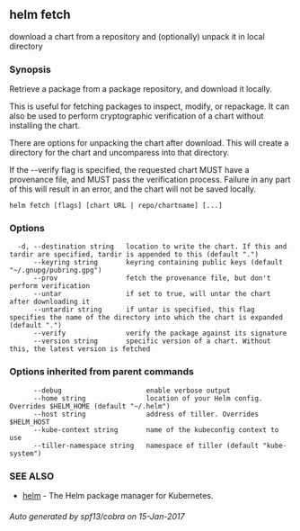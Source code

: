 ## helm fetch

download a chart from a repository and (optionally) unpack it in local directory

### Synopsis



Retrieve a package from a package repository, and download it locally.

This is useful for fetching packages to inspect, modify, or repackage. It can
also be used to perform cryptographic verification of a chart without installing
the chart.

There are options for unpacking the chart after download. This will create a
directory for the chart and uncomparess into that directory.

If the --verify flag is specified, the requested chart MUST have a provenance
file, and MUST pass the verification process. Failure in any part of this will
result in an error, and the chart will not be saved locally.


```
helm fetch [flags] [chart URL | repo/chartname] [...]
```

### Options

```
  -d, --destination string   location to write the chart. If this and tardir are specified, tardir is appended to this (default ".")
      --keyring string       keyring containing public keys (default "~/.gnupg/pubring.gpg")
      --prov                 fetch the provenance file, but don't perform verification
      --untar                if set to true, will untar the chart after downloading it
      --untardir string      if untar is specified, this flag specifies the name of the directory into which the chart is expanded (default ".")
      --verify               verify the package against its signature
      --version string       specific version of a chart. Without this, the latest version is fetched
```

### Options inherited from parent commands

```
      --debug                     enable verbose output
      --home string               location of your Helm config. Overrides $HELM_HOME (default "~/.helm")
      --host string               address of tiller. Overrides $HELM_HOST
      --kube-context string       name of the kubeconfig context to use
      --tiller-namespace string   namespace of tiller (default "kube-system")
```

### SEE ALSO
* [helm](helm.md)	 - The Helm package manager for Kubernetes.

###### Auto generated by spf13/cobra on 15-Jan-2017
